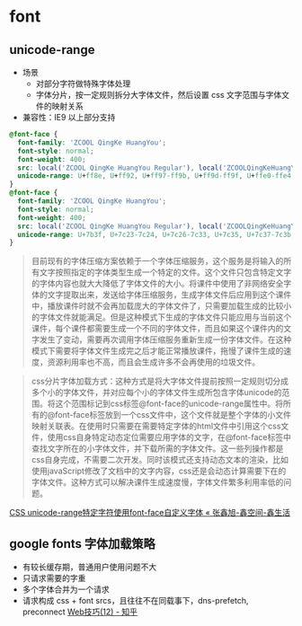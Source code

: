 # font

## unicode-range
- 场景
  - 对部分字符做特殊字体处理
  - 字体分片，按一定规则拆分大字体文件，然后设置 css 文字范围与字体文件的映射关系
- 兼容性：IE9 以上部分支持

```css
@font-face {
  font-family: 'ZCOOL QingKe HuangYou';
  font-style: normal;
  font-weight: 400;
  src: local('ZCOOL QingKe HuangYou Regular'), local('ZCOOLQingKeHuangYou-Regular'), url(https://fonts.gstatic.com/s/zcoolqingkehuangyou/v2/2Eb5L_R5IXJEWhD3AOhSvFC554MOOahI4mRIjpWmcd2sME07NgirVXtlnqDJjtoEkzukmSp9MDttOpdc.4.woff2) format('woff2');
  unicode-range: U+ff8e, U+ff92, U+ff97-ff9b, U+ff9d-ff9f, U+ffe0-ffe4,U+1f359-1f363;
}
@font-face {
  font-family: 'ZCOOL QingKe HuangYou';
  font-style: normal;
  font-weight: 400;
  src: local('ZCOOL QingKe HuangYou Regular'), local('ZCOOLQingKeHuangYou-Regular'), url(https://fonts.gstatic.com/s/zcoolqingkehuangyou/v2/2Eb5L_R5IXJEWhD3AOhSvFC554MOOahI4mRIjpWmcd2sME07NgirVXtlnqDJjtoEkzukmSp9MDttOpdc.47.woff2) format('woff2');
  unicode-range: U+7b3f, U+7c23-7c24, U+7c26-7c33, U+7c35, U+7c37-7c3b;
}
```

> 目前现有的字体压缩方案依赖于一个字体压缩服务，这个服务是将输入的所有文字按照指定的字体类型生成一个特定的文件。这个文件只包含特定文字的字体内容也就大大降低了字体文件的大小。将课件中使用了非网络安全字体的文字提取出来，发送给字体压缩服务，生成字体文件后应用到这个课件中，播放课件时就不会再加载庞大的字体文件了，只需要加载生成的比较小的字体文件就能满足。但是这种模式下生成的字体文件只能应用与当前这个课件，每个课件都需要生成一个不同的字体文件，而且如果这个课件内的文字发生了变动，需要再次调用字体压缩服务重新生成一份字体文件。在这种模式下需要将字体文件生成完之后才能正常播放课件，拖慢了课件生成的速度，资源利用率也不高，而且会生成许多不会再使用的垃圾文件。

> css分片字体加载方式：这种方式是将大字体文件提前按照一定规则切分成多个小的字体文件，并对应每个小的字体文件生成所包含字体unicode的范围。将这个范围标记到css标签@font-face的unicode-range属性中。将所有的@font-face标签放到一个css文件中，这个文件就是整个字体的小文件映射关联表。在使用时只需要在需要特定字体的html文件中引用这个css文件，使用css自身特定动态定位需要应用字体的文字，在@font-face标签中查找文字所在的小字体文件，并下载所需的字体文件。这一些列操作都是css自身完成，不需要二次开发。同时该模式还支持动态文本的渲染，比如使用javaScript修改了文档中的文字内容，css还是会动态计算需要下在的字体文件。这种方式可以解决课件生成速度慢，字体文件繁多利用率低的问题。

[CSS unicode-range特定字符使用font-face自定义字体 « 张鑫旭-鑫空间-鑫生活](https://www.zhangxinxu.com/wordpress/2016/11/css-unicode-range-character-font-face/)

## google fonts 字体加载策略
- 有较长缓存期，普通用户使用问题不大
- 只请求需要的字重
- 多个字体合并为一个请求
- 请求构成 css + font srcs，且往往不在同载事下，dns-prefetch, preconnect
[Web技巧(12) - 知乎](https://zhuanlan.zhihu.com/p/71640685)

